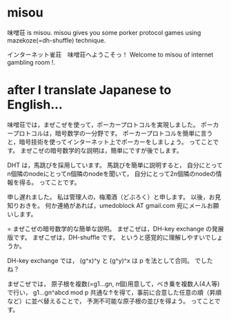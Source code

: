 # misou
味噌荘 is misou. misou gives you some porker protocol games
using mazekoze(=dh-shuffle) technique.

インターネット雀荘　味噌荘へようこそっ！
Welcome to misou of internet gambling room !.
# after I translate Japanese to English...

味噌荘では，まぜこぜを使って，ポーカープロトコルを実現しました。
ポーカープロトコルは，暗号数学の一分野です。
ポーカープロトコルを簡単に言うと，暗号技術を使ってインターネット上でポーカーをしましょう。
ってことです。
まぜこぜの暗号数学的な説明は，簡単にですが後でします。

DHT は，馬跳びを採用しています。
馬跳びを簡単に説明すると，
自分にとってn個隣のnodeにとってn個隣のnodeを聞いて，
自分にとって2n個隣のnodeの情報を得る。
ってことです。

申し遅れました。
私は管理人の，梅濁酒（どぶろく）と申します。
以後，お見知りおきを。
何か連絡があれば，umedoblock AT gmail.com 宛にメールお願いします。

= まぜこぜの暗号数学的な簡単な説明。
まぜこぜは，DH-key exchange の発展版です。
まぜこぜは，DH-shuffle です。
というと感覚的に理解しやすいでしょうか。

DH-key exchange では，
(g^x)^y と (g^y)^x は p を法として合同。
でしたね？

まぜこぜでは，
原子根を複数(=g1...gn, n個)用意して，べき乗を複数人(4人等)で行い，
g1...gn^abcd mod p
共通な↑を得て，事前に合意した任意の順（昇順など）に並べ替えることで，
予測不可能な原子根の並びを得よう。
ってことです。
